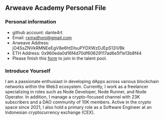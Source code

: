 ## Arweave Academy Personal File

### Personal information

- github account: dante4rt
- Email: rxmxdhxni@gmail.com
- Arweave Address: jO4SsZNVkRMNEeEgV8e6htDIsuPYDXWzDJEpS12iVBk
- ETH Address: 0x960eda0d16f4d70df60629117ad6e5f1e13b8f44
- Please finish this [form](https://docs.google.com/forms/d/e/1FAIpQLSfWA5fIIcBgmRppm3jNz5vmf9Mai_QMVil-2pO4r7YKn_Zhtw/viewform?usp=sf_link) to join in the talent pool.

### Introduce Yourself
I am a passionate enthusiast in developing dApps across various blockchain networks within the Web3 ecosystem. Currently, I work as a freelancer specializing in roles such as Node Developer, Node Runner, and Node Operator. In addition, I manage a crypto-focused channel with 23K subscribers and a DAO community of 10K members. Active in the crypto space since 2021, I also hold a primary role as a Software Engineer at an Indonesian cryptocurrency exchange (CEX).